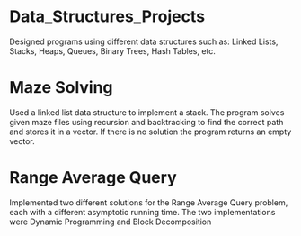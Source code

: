 # Data_Structures_Projects
Designed programs using different data structures such as: Linked Lists, Stacks, Heaps, Queues, Binary Trees, Hash Tables, etc.

# Maze Solving
Used a linked list data structure to implement a stack. The program solves given maze files using recursion and backtracking to find the correct path and stores it in a vector. If there is no solution the program returns an empty vector.  

# Range Average Query
Implemented two different solutions for the Range Average Query problem, each with a different asymptotic running time. The two implementations were Dynamic Programming and Block Decomposition
